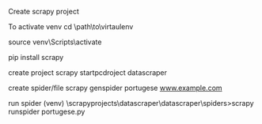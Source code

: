 Create scrapy project

To activate venv
cd \path\to\virtaulenv

source venv\Scripts\activate

pip install scrapy

create project
scrapy startpcdroject datascraper

create spider/file
scrapy genspider portugese www.example.com

run spider
(venv) \scrapyprojects\datascraper\datascraper\spiders>scrapy runspider portugese.py
